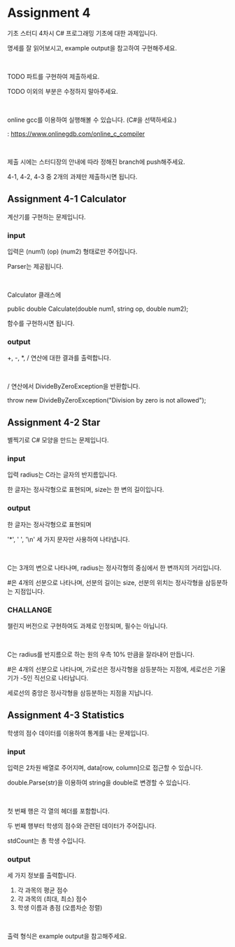 # Assignment 4

기초 스터디 4차시 C# 프로그래밍 기초에 대한 과제입니다.

명세를 잘 읽어보시고, example output을 참고하여 구현해주세요.

<br/>

TODO 파트를 구현하여 제출하세요.

TODO 이외의 부분은 수정하지 말아주세요.

<br/>

online gcc를 이용하여 실행해볼 수 있습니다. (C#을 선택하세요.)

: https://www.onlinegdb.com/online_c_compiler

<br/>

제출 시에는 스터디장의 안내에 따라 정해진 branch에 push해주세요.

4-1, 4-2, 4-3 중 2개의 과제만 제출하시면 됩니다.

## Assignment 4-1 Calculator

계산기를 구현하는 문제입니다.

### input

입력은 (num1) (op) (num2) 형태로만 주어집니다.

Parser는 제공됩니다.

<br/>

Calculator 클래스에

public double Calculate(double num1, string op, double num2);

함수를 구현하시면 됩니다.

### output

+, -, *, / 연산에 대한 결과를 출력합니다.

<br/>

/ 연산에서 DivideByZeroException을 반환합니다.

throw new DivideByZeroException("Division by zero is not allowed");

## Assignment 4-2 Star

별찍기로 C# 모양을 만드는 문제입니다.

### input

입력 radius는 C라는 글자의 반지름입니다.

한 글자는 정사각형으로 표현되며, size는 한 변의 길이입니다.

### output

한 글자는 정사각형으로 표현되며

'*', ' ', '\n' 세 가지 문자만 사용하여 나타냅니다.

<br/>

C는 3개의 변으로 나타나며, radius는 정사각형의 중심에서 한 변까지의 거리입니다.

#은 4개의 선분으로 나타나며, 선분의 길이는 size, 선분의 위치는 정사각형을 삼등분하는 지점입니다.

### CHALLANGE

챌린지 버전으로 구현하여도 과제로 인정되며, 필수는 아닙니다.

<br/>

C는 radius를 반지름으로 하는 원의 우측 10% 만큼을 잘라내어 만듭니다.

#은 4개의 선분으로 나타나며, 가로선은 정사각형을 삼등분하는 지점에, 세로선은 기울기가 -5인 직선으로 나타납니다.

세로선의 중앙은 정사각형을 삼등분하는 지점을 지납니다.

## Assignment 4-3 Statistics

학생의 점수 데이터를 이용하여 통계를 내는 문제입니다.

### input

입력은 2차원 배열로 주어지며, data[row, column]으로 접근할 수 있습니다.

double.Parse(str)을 이용하여 string을 double로 변경할 수 있습니다.

<br/>

첫 번째 행은 각 열의 헤더를 포함합니다.

두 번째 행부터 학생의 점수와 관련된 데이터가 주어집니다.

stdCount는 총 학생 수입니다.

### output

세 가지 정보를 출력합니다.

1. 각 과목의 평균 점수
2. 각 과목의 (최대, 최소) 점수
3. 학생 이름과 총점 (오름차순 정렬)

<br/>

출력 형식은 example output을 참고해주세요.